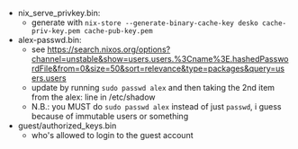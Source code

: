 - nix_serve_privkey.bin:
    - generate with `nix-store --generate-binary-cache-key desko cache-priv-key.pem cache-pub-key.pem`
- alex-passwd.bin:
    - see <https://search.nixos.org/options?channel=unstable&show=users.users.%3Cname%3E.hashedPasswordFile&from=0&size=50&sort=relevance&type=packages&query=users.users>
    - update by running `sudo passwd alex` and then taking the 2nd item from the alex: line in /etc/shadow
    - N.B.: you MUST do `sudo passwd alex` instead of just `passwd`, i guess because of immutable users or something
- guest/authorized_keys.bin
    - who's allowed to login to the guest account
